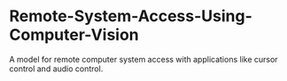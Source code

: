 # Remote-System-Access-Using-Computer-Vision
A model for remote computer system access with applications like cursor control and audio control.
